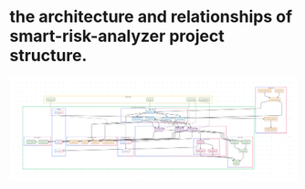 # the architecture and relationships of smart-risk-analyzer project structure.

[![Directory docs](docs/diagram.png)](https://github.com/Sagor0078/financial-risk-analyzer)

